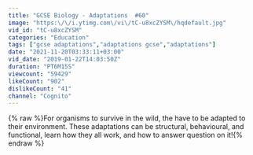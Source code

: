 ```yaml
---
title: "GCSE Biology - Adaptations  #60"
image: "https:\/\/i.ytimg.com\/vi\/tC-u8xcZYSM\/hqdefault.jpg"
vid_id: "tC-u8xcZYSM"
categories: "Education"
tags: ["gcse adaptations","adaptations gcse","adaptations"]
date: "2021-11-20T03:33:11+03:00"
vid_date: "2019-01-22T14:03:50Z"
duration: "PT6M15S"
viewcount: "59429"
likeCount: "902"
dislikeCount: "41"
channel: "Cognito"
---
```

{% raw %}For organisms to survive in the wild, the have to be adapted to their environment. These adaptations can be structural, behavioural, and functional, learn how they all work, and how to answer question on it!{% endraw %}
